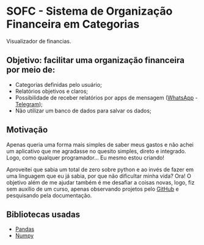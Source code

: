 # SOFC - Sistema de Organização Financeira em Categorias
Visualizador de financias.

## Objetivo: facilitar uma organização financeira por meio de:
- Categorias definidas pelo usuário;
- Relatórios objetivos e claros;
- Possibilidade de receber relatórios por apps de mensagem ([WhatsApp](https://www.whatsapp.com/?lang=pt_br) - [Telegram](https://web.telegram.org/k/));
- Não utilizar um banco de dados para salvar os dados;

## Motivação
Apenas queria uma forma mais simples de saber meus gastos e não achei um aplicativo que me agradasse no quesito simples, direto e integrado. Logo, como qualquer programador... Eu mesmo estou criando!

Aproveitei que sabia um total de zero sobre python e ao invés de fazer em uma linguagem que eu já sabia, por que não dificultar minha vida? Ora! O objetivo além de me ajudar também é me desafiar a coisas novas, logo, fiz sem auxílio de um curso, apenas observando projetos pelo [GitHub](https://github.com/) e pesquisando pela documentação.

## Bibliotecas usadas
- [Pandas](https://pypi.org/project/pandas/)
- [Numpy](https://pypi.org/project/numpy/)
